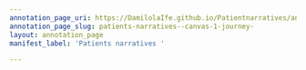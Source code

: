 ```yaml
---
annotation_page_uri: https://DamilolaIfe.github.io/Patientnarratives/annotations/patients-narratives--canvas-1-journey-.json
annotation_page_slug: patients-narratives--canvas-1-journey-
layout: annotation_page
manifest_label: 'Patients narratives '

---
```

